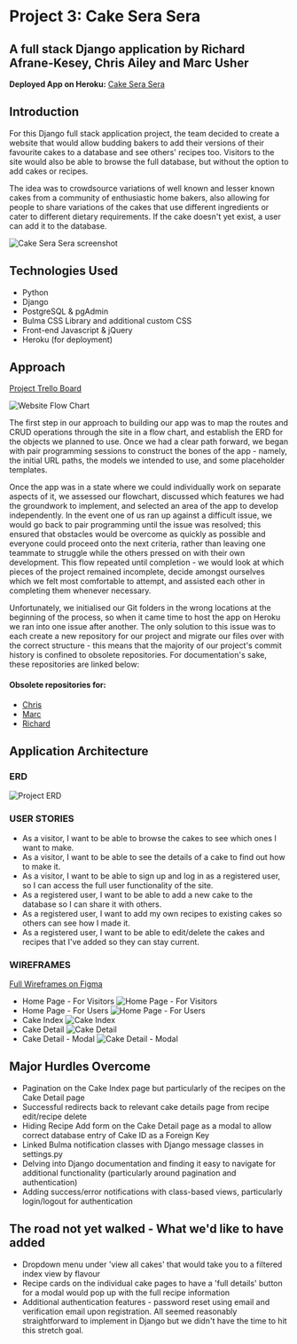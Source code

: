 # Project 3: Cake Sera Sera
## A full stack Django application by Richard Afrane-Kesey, Chris Ailey and Marc Usher

**Deployed App on Heroku:** [Cake Sera Sera](https://cakeprojectapp.herokuapp.com/)

## Introduction
For this Django full stack application project, the team decided to create a website that would allow budding bakers to add their versions of their favourite cakes to a database and see others' recipes too. Visitors to the site would also be able to browse the full database, but without the option to add cakes or recipes.

The idea was to crowdsource variations of well known and lesser known cakes from a community of enthusiastic home bakers, also allowing for people to share variations of the cakes that use different ingredients or cater to different dietary requirements. If the cake doesn't yet exist, a user can add it to the database.

![Cake Sera Sera screenshot](https://imgur.com/4kiZsw3.png)

## Technologies Used
* Python
* Django
* PostgreSQL & pgAdmin
* Bulma CSS Library and additional custom CSS
* Front-end Javascript & jQuery
* Heroku (for deployment)


## Approach
[Project Trello Board](https://trello.com/invite/b/cm2jmZuT/d458fa353c6048c1ef123e2b9457e1d0/ga-project-3)

![Website Flow Chart](https://trello.com/1/cards/62b5e598273de413c9f1ee90/attachments/62b5e5be95c2cb41f3c9c91b/previews/62b5e5c195c2cb41f3c9ca48/download/Cake_Recipe_Site_Flowchart_v01.jpg)

The first step in our approach to building our app was to map the routes and CRUD operations through the site in a flow chart, and establish the ERD for the objects we planned to use. Once we had a clear path forward, we began with pair programming sessions to construct the bones of the app - namely, the initial URL paths, the models we intended to use, and some placeholder templates. 

Once the app was in a state where we could individually work on separate aspects of it, we assessed our flowchart, discussed which features we had the groundwork to implement, and selected an area of the app to develop independently. In the event one of us ran up against a difficult issue, we would go back to pair programming until the issue was resolved; this ensured that obstacles would be overcome as quickly as possible and everyone could proceed onto the next criteria, rather than leaving one teammate to struggle while the others pressed on with their own development. This flow repeated until completion - we would look at which pieces of the project remained incomplete, decide amongst ourselves which we felt most comfortable to attempt, and assisted each other in completing them whenever necessary.

Unfortunately, we initialised our Git folders in the wrong locations at the beginning of the process, so when it came time to host the app on Heroku we ran into one issue after another. The only solution to this issue was to each create a new repository for our project and migrate our files over with the correct structure - this means that the majority of our project's commit history is confined to obsolete repositories. For documentation's sake, these repositories are linked below:

#### Obsolete repositories for:
* [Chris](https://git.generalassemb.ly/cailey90/Project-3-Cake-Recipe-Site)
* [Marc](https://git.generalassemb.ly/marc/Project-3-Cake-Recipe-Site)
* [Richard](https://git.generalassemb.ly/rakitent/Project-3-Cake-Recipe-Site)

## Application Architecture
### ERD
![Project ERD](https://trello.com/1/cards/62b5e53532359505ca19185d/attachments/62b5e58d6e82706751d1e593/previews/62b5e58d6e82706751d1e5da/download/Cake_Project_ERD.jpg)

### USER STORIES
* As a visitor, I want to be able to browse the cakes to see which ones I want to make.
* As a visitor, I want to be able to see the details of a cake to find out how to make it.
* As a visitor, I want to be able to sign up and log in as a registered user, so I can access the full user functionality of the site.
* As a registered user, I want to be able to add a new cake to the database so I can share it with others.
* As a registered user, I want to add my own recipes to existing cakes so others can see how I made it.
* As a registered user, I want to be able to edit/delete the cakes and recipes that I've added so they can stay current.

### WIREFRAMES
[Full Wireframes on Figma](https://www.figma.com/file/TZoFGaVXjTqfhnrhjKanf3/Project-3---Have-your-cake-and-eat-it?node-id=0%3A1)
* Home Page - For Visitors
![Home Page - For Visitors](https://trello.com/1/cards/62bda022f57beb1bff75fca8/attachments/62bda06657db3e2b8341324e/previews/62bda06657db3e2b83413290/download/image.png)
* Home Page - For Users
![Home Page - For Users](https://trello.com/1/cards/62bda022f57beb1bff75fca8/attachments/62bda03e59802f1b550a3d44/previews/62bda03f59802f1b550a3d8b/download/image.png)
* Cake Index
![Cake Index](https://trello.com/1/cards/62bda022f57beb1bff75fca8/attachments/62bda08682bd755b6b00051a/previews/62bda08682bd755b6b000531/download/image.png)
* Cake Detail
![Cake Detail](https://trello.com/1/cards/62bda022f57beb1bff75fca8/attachments/62bda0adb4dca44688de4856/previews/62bda0aeb4dca44688de489e/download/image.png)
* Cake Detail - Modal
![Cake Detail - Modal](https://trello.com/1/cards/62bda022f57beb1bff75fca8/attachments/62bda0d892f37e1cb1d4a79b/previews/62bda0d992f37e1cb1d4a80f/download/image.png)

## Major Hurdles Overcome
* Pagination on the Cake Index page but particularly of the recipes on the Cake Detail page
* Successful redirects back to relevant cake details page from recipe edit/recipe delete
* Hiding Recipe Add form on the Cake Detail page as a modal to allow correct database entry of Cake ID as a Foreign Key
* Linked Bulma notification classes with Django message classes in settings.py
* Delving into Django documentation and finding it easy to navigate for additional functionality (particularly around pagination and authentication)
* Adding success/error notifications with class-based views, particularly login/logout for authentication

## The road not yet walked - What we'd like to have added
* Dropdown menu under 'view all cakes' that would take you to a filtered index view by flavour
* Recipe cards on the individual cake pages to have a 'full details' button for a modal would pop up with the full recipe information
* Additional authentication features - password reset using email and verification email upon registration. All seemed reasonably straightforward to implement in Django but we didn't have the time to hit this stretch goal.